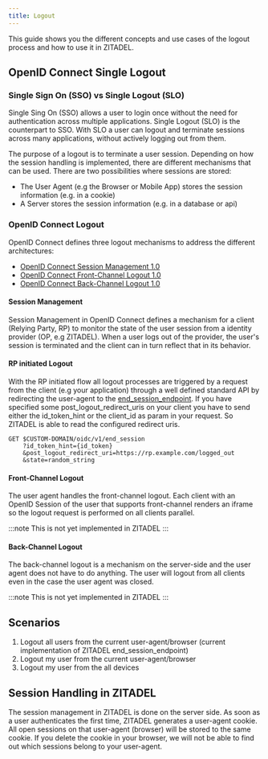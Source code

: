```yaml
---
title: Logout
---
```


This guide shows you the different concepts and use cases of the logout process and how to use it in ZITADEL.

## OpenID Connect Single Logout 

### Single Sign On (SSO) vs Single Logout (SLO)

Single Sing On (SSO) allows a user to login once without the need for authentication across multiple applications.
Single Logout (SLO) is the counterpart to SSO. With SLO a user can logout and terminate sessions across many applications, without actively logging out from them.

The purpose of a logout is to terminate a user session.
Depending on how the session handling is implemented, there are different mechanisms that can be used.
There are two possibilities where sessions are stored:
- The User Agent (e.g the Browser or Mobile App) stores the session information (e.g. in a cookie)
- A Server stores the session information (e.g. in a database or api)

### OpenID Connect Logout

OpenID Connect defines three logout mechanisms to address the different architectures:
- [OpenID Connect Session Management 1.0](https://openid.net/specs/openid-connect-session-1_0.html)
- [OpenID Connect Front-Channel Logout 1.0](https://openid.net/specs/openid-connect-frontchannel-1_0.html)
- [OpenID Connect Back-Channel Logout 1.0](https://openid.net/specs/openid-connect-backchannel-1_0.html)

#### Session Management

Session Management in OpenID Connect defines a mechanism for a client (Relying Party, RP) to monitor the state of the user session from a identity provider (OP, e.g ZITADEL).
When a user logs out of the provider, the user's session is terminated and the client can in turn reflect that in its behavior.

#### RP initiated Logout

With the RP initiated flow all logout processes are triggered by a request from the client (e.g your application) through a well defined standard API by redirecting the user-agent to the [end_session_endpoint](/docs/apis/openidoauth/endpoints#end_session_endpoint).
If you have specified some post_logout_redirect_uris on your client you have to send either the id_token_hint or the client_id as param in your request.
So ZITADEL is able to read the configured redirect uris.

```
GET $CUSTOM-DOMAIN/oidc/v1/end_session
    ?id_token_hint={id_token}
    &post_logout_redirect_uri=https://rp.example.com/logged_out
    &state=random_string
```

#### Front-Channel Logout

The user agent handles the front-channel logout. 
Each client with an OpenID Session of the user that supports front-channel renders an iframe so the logout request is performed on all clients parallel.

:::note
This is not yet implemented in ZITADEL
:::

#### Back-Channel Logout

The back-channel logout is a mechanism on the server-side and the user agent does not have to do anything.
The user will logout from all clients even in the case the user agent was closed.

:::note
This is not yet implemented in ZITADEL
:::

## Scenarios

1. Logout all users from the current user-agent/browser (current implementation of ZITADEL end_session_endpoint)
2. Logout my user from the current user-agent/browser
3. Logout my user from the all devices

## Session Handling in ZITADEL

The session management in ZITADEL is done on the server side. 
As soon as a user authenticates the first time, ZITADEL generates a user-agent cookie.
All open sessions on that user-agent (browser) will be stored to the same cookie.
If you delete the cookie in your browser, we will not be able to find out which sessions belong to your user-agent.
